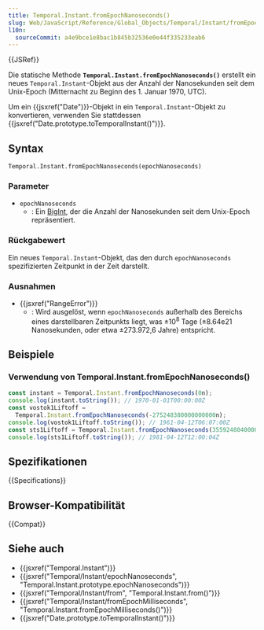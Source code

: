 ```yaml
---
title: Temporal.Instant.fromEpochNanoseconds()
slug: Web/JavaScript/Reference/Global_Objects/Temporal/Instant/fromEpochNanoseconds
l10n:
  sourceCommit: a4e9bce1e8bac1b845b32536e0e44f335233eab6
---
```


{{JSRef}}

Die statische Methode **`Temporal.Instant.fromEpochNanoseconds()`** erstellt ein neues `Temporal.Instant`-Objekt aus der Anzahl der Nanosekunden seit dem Unix-Epoch (Mitternacht zu Beginn des 1. Januar 1970, UTC).

Um ein {{jsxref("Date")}}-Objekt in ein `Temporal.Instant`-Objekt zu konvertieren, verwenden Sie stattdessen {{jsxref("Date.prototype.toTemporalInstant()")}}.

## Syntax

```js-nolint
Temporal.Instant.fromEpochNanoseconds(epochNanoseconds)
```

### Parameter

- `epochNanoseconds`
  - : Ein [BigInt](/de/docs/Web/JavaScript/Reference/Global_Objects/BigInt), der die Anzahl der Nanosekunden seit dem Unix-Epoch repräsentiert.

### Rückgabewert

Ein neues `Temporal.Instant`-Objekt, das den durch `epochNanoseconds` spezifizierten Zeitpunkt in der Zeit darstellt.

### Ausnahmen

- {{jsxref("RangeError")}}
  - : Wird ausgelöst, wenn `epochNanoseconds` außerhalb des Bereichs eines darstellbaren Zeitpunkts liegt, was ±10<sup>8</sup> Tage (±8.64e21 Nanosekunden, oder etwa ±273.972,6 Jahre) entspricht.

## Beispiele

### Verwendung von Temporal.Instant.fromEpochNanoseconds()

```js
const instant = Temporal.Instant.fromEpochNanoseconds(0n);
console.log(instant.toString()); // 1970-01-01T00:00:00Z
const vostok1Liftoff =
  Temporal.Instant.fromEpochNanoseconds(-275248380000000000n);
console.log(vostok1Liftoff.toString()); // 1961-04-12T06:07:00Z
const sts1Liftoff = Temporal.Instant.fromEpochNanoseconds(355924804000000000n);
console.log(sts1Liftoff.toString()); // 1981-04-12T12:00:04Z
```

## Spezifikationen

{{Specifications}}

## Browser-Kompatibilität

{{Compat}}

## Siehe auch

- {{jsxref("Temporal.Instant")}}
- {{jsxref("Temporal/Instant/epochNanoseconds", "Temporal.Instant.prototype.epochNanoseconds")}}
- {{jsxref("Temporal/Instant/from", "Temporal.Instant.from()")}}
- {{jsxref("Temporal/Instant/fromEpochMilliseconds", "Temporal.Instant.fromEpochMilliseconds()")}}
- {{jsxref("Date.prototype.toTemporalInstant()")}}
